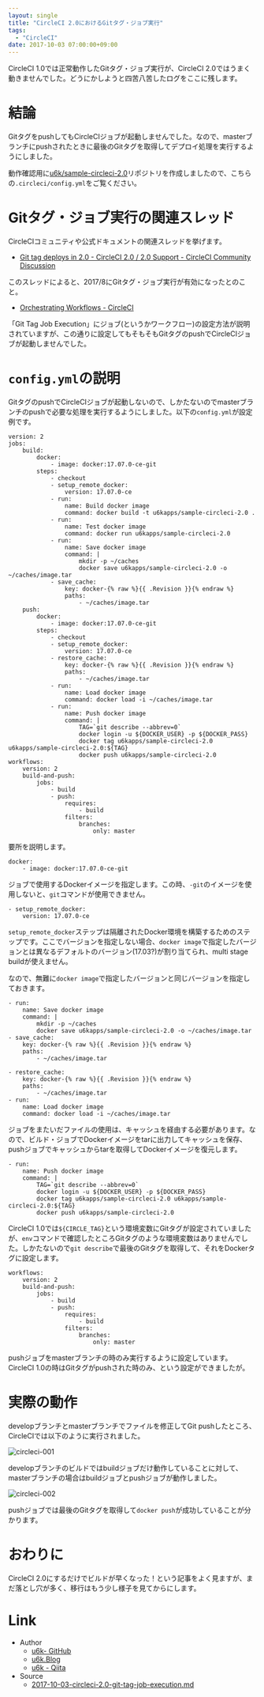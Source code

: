 ```yaml
---
layout: single
title: "CircleCI 2.0におけるGitタグ・ジョブ実行"
tags:
  - "CircleCI"
date: 2017-10-03 07:00:00+09:00
---
```


CircleCI 1.0では正常動作したGitタグ・ジョブ実行が、CircleCI 2.0ではうまく動きませんでした。どうにかしようと四苦八苦したログをここに残します。

# 結論

GitタグをpushしてもCircleCIジョブが起動しませんでした。なので、masterブランチにpushされたときに最後のGitタグを取得してデプロイ処理を実行するようにしました。

動作確認用に[u6k/sample-circleci-2.0](https://github.com/u6k/sample-circleci-2.0)リポジトリを作成しましたので、こちらの`.circleci/config.yml`をご覧ください。

# Gitタグ・ジョブ実行の関連スレッド

CircleCIコミュニティや公式ドキュメントの関連スレッドを挙げます。

- [Git tag deploys in 2.0 - CircleCI 2.0 / 2.0 Support - CircleCI Community Discussion](https://discuss.circleci.com/t/git-tag-deploys-in-2-0/9493/24)

このスレッドによると、2017/8にGitタグ・ジョブ実行が有効になったとのこと。

- [Orchestrating Workflows - CircleCI](https://circleci.com/docs/2.0/workflows/#git-tag-job-execution)

「Git Tag Job Execution」にジョブ(というかワークフロー)の設定方法が説明されていますが、この通りに設定してもそもそもGitタグのpushでCircleCIジョブが起動しませんでした。

# `config.yml`の説明

GitタグのpushでCircleCIジョブが起動しないので、しかたないのでmasterブランチのpushで必要な処理を実行するようにしました。以下の`config.yml`が設定例です。

```
version: 2
jobs:
    build:
        docker:
            - image: docker:17.07.0-ce-git
        steps:
            - checkout
            - setup_remote_docker:
                version: 17.07.0-ce
            - run:
                name: Build docker image
                command: docker build -t u6kapps/sample-circleci-2.0 .
            - run:
                name: Test docker image
                command: docker run u6kapps/sample-circleci-2.0
            - run:
                name: Save docker image
                command: |
                    mkdir -p ~/caches
                    docker save u6kapps/sample-circleci-2.0 -o ~/caches/image.tar
            - save_cache:
                key: docker-{% raw %}{{ .Revision }}{% endraw %}
                paths:
                    - ~/caches/image.tar
    push:
        docker:
            - image: docker:17.07.0-ce-git
        steps:
            - checkout
            - setup_remote_docker:
                version: 17.07.0-ce
            - restore_cache:
                key: docker-{% raw %}{{ .Revision }}{% endraw %}
                paths:
                    - ~/caches/image.tar
            - run:
                name: Load docker image
                command: docker load -i ~/caches/image.tar
            - run:
                name: Push docker image
                command: |
                    TAG=`git describe --abbrev=0`
                    docker login -u ${DOCKER_USER} -p ${DOCKER_PASS}
                    docker tag u6kapps/sample-circleci-2.0 u6kapps/sample-circleci-2.0:${TAG}
                    docker push u6kapps/sample-circleci-2.0
workflows:
    version: 2
    build-and-push:
        jobs:
            - build
            - push:
                requires:
                    - build
                filters:
                    branches:
                        only: master
```

要所を説明します。

```
docker:
    - image: docker:17.07.0-ce-git
```

ジョブで使用するDockerイメージを指定します。この時、`-git`のイメージを使用しないと、`git`コマンドが使用できません。

```
- setup_remote_docker:
    version: 17.07.0-ce
```

`setup_remote_docker`ステップは隔離されたDocker環境を構築するためのステップです。ここでバージョンを指定しない場合、`docker image`で指定したバージョンとは異なるデフォルトのバージョン(17.03?)が割り当てられ、multi stage buildが使えません。

なので、無難に`docker image`で指定したバージョンと同じバージョンを指定しておきます。

```
- run:
    name: Save docker image
    command: |
        mkdir -p ~/caches
        docker save u6kapps/sample-circleci-2.0 -o ~/caches/image.tar
- save_cache:
    key: docker-{% raw %}{{ .Revision }}{% endraw %}
    paths:
        - ~/caches/image.tar
```

```
- restore_cache:
    key: docker-{% raw %}{{ .Revision }}{% endraw %}
    paths:
        - ~/caches/image.tar
- run:
    name: Load docker image
    command: docker load -i ~/caches/image.tar
```

ジョブをまたいだファイルの使用は、キャッシュを経由する必要があります。なので、ビルド・ジョブでDockerイメージをtarに出力してキャッシュを保存、pushジョブでキャッシュからtarを取得してDockerイメージを復元します。

```
- run:
    name: Push docker image
    command: |
        TAG=`git describe --abbrev=0`
        docker login -u ${DOCKER_USER} -p ${DOCKER_PASS}
        docker tag u6kapps/sample-circleci-2.0 u6kapps/sample-circleci-2.0:${TAG}
        docker push u6kapps/sample-circleci-2.0
```

CircleCI 1.0では`${CIRCLE_TAG}`という環境変数にGitタグが設定されていましたが、`env`コマンドで確認したところGitタグのような環境変数はありませんでした。しかたないので`git describe`で最後のGitタグを取得して、それをDockerタグに設定します。

```
workflows:
    version: 2
    build-and-push:
        jobs:
            - build
            - push:
                requires:
                    - build
                filters:
                    branches:
                        only: master
```

pushジョブをmasterブランチの時のみ実行するように設定しています。CircleCI 1.0の時はGitタグがpushされた時のみ、という設定ができましたが。

# 実際の動作

developブランチとmasterブランチでファイルを修正してGit pushしたところ、CircleCIでは以下のように実行されました。

![circleci-001](/assets/img/2017-10-03-circleci-2.0-git-tag-job-execution/circleci-001.png)

developブランチのビルドではbuildジョブだけ動作していることに対して、masterブランチの場合はbuildジョブとpushジョブが動作しました。

![circleci-002](/assets/img/2017-10-03-circleci-2.0-git-tag-job-execution/circleci-002.png)

pushジョブでは最後のGitタグを取得して`docker push`が成功していることが分かります。

# おわりに

CircleCI 2.0にするだけでビルドが早くなった！という記事をよく見ますが、まだ落とし穴が多く、移行はもう少し様子を見てからにします。

# Link

- Author
    - [u6k- GitHub](https://github.com/u6k)
    - [u6k.Blog](https://blog.u6k.me/)
    - [u6k - Qiita](https://qiita.com/u6k)
- Source
    - [2017-10-03-circleci-2.0-git-tag-job-execution.md](https://github.com/u6k/blog/blob/master/_posts/2017-10-03-circleci-2.0-git-tag-job-execution.md)